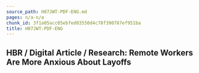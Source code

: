 ```yaml
---
source_path: H07JWT-PDF-ENG.md
pages: n/a-n/a
chunk_id: 3f1a05acc05ebfed03550d4c78f390787ef951ba
title: H07JWT-PDF-ENG
---
```

## HBR / Digital Article / Research: Remote Workers Are More Anxious About Layoffs
